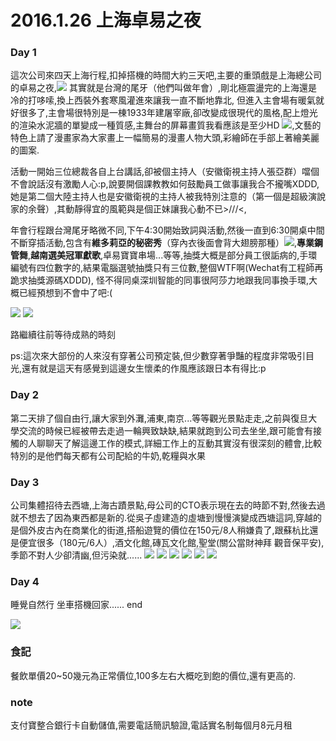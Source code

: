 # 2016.1.26 上海卓易之夜


### Day 1
這次公司來四天上海行程,扣掉搭機的時間大約三天吧,主要的重頭戲是上海總公司的卓易之夜,![](img/DSC_0117.jpeg) 其實就是台灣的尾牙（他們叫做年會）,剛北極震盪完的上海還是冷的打哆嗦,換上西裝外套寒風灌進來讓我一直不斷地靠北,
但進入主會場有暖氣就好很多了,主會場很特別是一棟1933年建屠宰廠,卻改變成很現代的風格,配上燈光的渲染水泥牆的單變成一種質感,主舞台的屏幕畫質我看應該是至少HD ![](img/DSC_0106.jpeg),文藝的特色上請了漫畫家為大家畫上一幅簡易的漫畫人物大頭,彩繪師在手部上著繪美麗的圖案.

活動一開始三位總裁各自上台講話,卻被個主持人（安徽衛視主持人張亞群）噹個不會說話沒有激勵人心:p,說要開個課教教如何鼓勵員工做事讓我合不攏嘴XDDD,她是第二個大陸主持人也是安徽衛視的主持人被我特別注意的（第一個是超級演說家的余聲）,其動靜得宜的風範與是個正妹讓我心動不已>///<,

年會行程跟台灣尾牙略微不同,下午4:30開始致詞與活動,然後一直到6:30開桌中間不斷穿插活動,包含有**維多莉亞的秘密秀**（穿內衣後面會背大翅膀那種）![](img/DSC_0111.jpeg),**專業鋼管舞**,**越南選美冠軍獻歌**,卓易寶寶串場...等等,抽獎大概是部分員工很詬病的,手環編號有四位數字的,結果電腦選號抽獎只有三位數,整個WTF啊(Wechat有工程師再跪求抽獎源碼XDDD), 怪不得同桌深圳智能的同事很阿莎力地跟我同事換手環,大概已經預想到不會中了吧:(

![](../img/DSC_0150.jpeg)
![](../img/DSC_0151.jpeg)

路繼續往前等待成熟的時刻

ps:這次來大部份的人來沒有穿著公司預定裝,但少數穿著爭豔的程度非常吸引目光,還有就是這天有感覺到這邊女生懷柔的作風應該跟日本有得比:p


### Day 2
第二天排了個自由行,讓大家到外灘,浦東,南京...等等觀光景點走走,之前與復旦大學交流的時候已經被帶去走過一輪興致缺缺,結果就跑到公司去坐坐,跟可能會有接觸的人聊聊天了解這邊工作的模式,詳細工作上的互動其實沒有很深刻的體會,比較特別的是他們每天都有公司配給的牛奶,乾糧與水果


### Day 3
公司集體招待去西塘,上海古蹟景點,母公司的CTO表示現在去的時節不對,然後去過就不想去了因為東西都是新的.從吳子虛建造的虛塘到慢慢演變成西塘這詞,穿越的是個外皮古內在商業化的街道,搭船遊覽的價位在150元/8人稍嫌貴了,跟蘇杭比還是便宜很多（180元/6人）,酒文化館,磚瓦文化館,聖堂(關公當財神拜 觀音保平安),季節不對人少卻清幽,但污染就......
![](../img/DSC_0161.jpeg)
![](../img/DSC_0191.jpeg)
![](../img/DSC_0193.jpeg)
![](../img/DSC_0194.jpeg)
![](../img/DSC_0195.jpeg)
![](../img/DSC_0196.jpeg)

### Day 4
睡覺自然行 坐車搭機回家...... end

![](../img/DSC_0122.jpeg)


### 食記
餐飲單價20~50幾元為正常價位,100多左右大概吃到飽的價位,還有更高的.

### note
支付寶整合銀行卡自動儲值,需要電話簡訊驗證,電話實名制每個月8元月租
